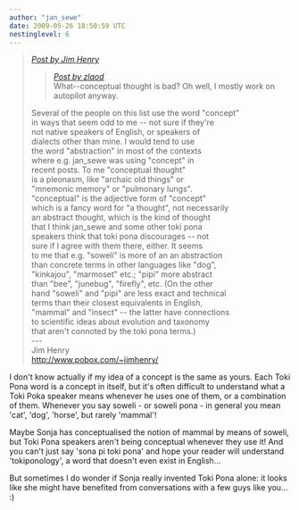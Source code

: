 ```yaml
---
author: "jan_sewe"
date: 2009-05-26 18:50:59 UTC
nestinglevel: 6
---
```

> [_Post by Jim Henry_](/dfSzHfoL/how-to-say-tokiponology#post6)  
> 
> > [_Post by zlaod_](/dfSzHfoL/how-to-say-tokiponology#post5)  
> > What--conceptual thought is bad? Oh well, I mostly work on autopilot anyway.  
> > 
> 
> Several of the people on this list use the word "concept"  
> in ways that seem odd to me -- not sure if they're  
> not native speakers of English, or speakers of  
> dialects other than mine. I would tend to use  
> the word "abstraction" in most of the contexts  
> where e.g. jan\_sewe was using "concept" in  
> recent posts. To me "conceptual thought"  
> is a pleonasm, like "archaic old things" or  
> "mnemonic memory" or "pulmonary lungs".  
> "conceptual" is the adjective form of "concept"  
> which is a fancy word for "a thought", not necessarily  
> an abstract thought, which is the kind of thought  
> that I think jan\_sewe and some other toki pona  
> speakers think that toki pona discourages -- not  
> sure if I agree with them there, either. It seems  
> to me that e.g. "soweli" is more of an an abstraction  
> than concrete terms in other languages like "dog",  
> "kinkajou", "marmoset" etc.; "pipi" more abstract  
> than "bee", "junebug", "firefly", etc. (On the other  
> hand "soweli" and "pipi" are less exact and technical  
> terms than their closest equivalents in English,  
> "mammal" and "insect" -- the latter have connections  
> to scientific ideas about evolution and taxonomy  
> that aren't connoted by the toki pona terms.)  
> \---  
> Jim Henry  
> http://www.pobox.com/~jimhenry/  
> 

I don't know actually if my idea of a concept is the same as yours. Each Toki Pona word is a concept in itself, but it's often difficult to understand what a Toki Poka speaker means whenever he uses one of them, or a combination of them. Whenever you say soweli - or soweli pona - in general you mean 'cat', 'dog', 'horse', but rarely 'mammal'!  
  
Maybe Sonja has conceptualised the notion of mammal by means of soweli, but Toki Pona speakers aren't being conceptual whenever they use it! And you can't just say 'sona pi toki pona' and hope your reader will understand 'tokiponology', a word that doesn't even exist in English...  
  
But sometimes I do wonder if Sonja really invented Toki Pona alone: it looks like she might have benefited from conversations with a few guys like you... :)